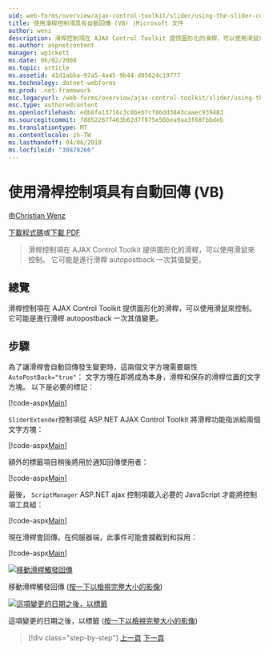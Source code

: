 ```yaml
---
uid: web-forms/overview/ajax-control-toolkit/slider/using-the-slider-control-with-auto-postback-vb
title: 使用滑桿控制項具有自動回傳 (VB) |Microsoft 文件
author: wenz
description: 滑桿控制項在 AJAX Control Toolkit 提供圖形化的滑桿，可以使用滑鼠來控制。 它可能是進行滑桿張貼...
ms.author: aspnetcontent
manager: wpickett
ms.date: 06/02/2008
ms.topic: article
ms.assetid: 41d1abba-97a5-4a45-9b44-d05624c19777
ms.technology: dotnet-webforms
ms.prod: .net-framework
msc.legacyurl: /web-forms/overview/ajax-control-toolkit/slider/using-the-slider-control-with-auto-postback-vb
msc.type: authoredcontent
ms.openlocfilehash: edb8fa13716c3c0beb7cf86dd3843caaec939483
ms.sourcegitcommit: f8852267f463b62d7f975e56bea9aa3f68fbbdeb
ms.translationtype: MT
ms.contentlocale: zh-TW
ms.lasthandoff: 04/06/2018
ms.locfileid: "30879266"
---
```

<a name="using-the-slider-control-with-auto-postback-vb"></a>使用滑桿控制項具有自動回傳 (VB)
====================
由[Christian Wenz](https://github.com/wenz)

[下載程式碼](http://download.microsoft.com/download/9/3/f/93f8daea-bebd-4821-833b-95205389c7d0/Slider1.vb.zip)或[下載 PDF](http://download.microsoft.com/download/b/6/a/b6ae89ee-df69-4c87-9bfb-ad1eb2b23373/slider1VB.pdf)

> 滑桿控制項在 AJAX Control Toolkit 提供圖形化的滑桿，可以使用滑鼠來控制。 它可能是進行滑桿 autopostback 一次其值變更。


## <a name="overview"></a>總覽

滑桿控制項在 AJAX Control Toolkit 提供圖形化的滑桿，可以使用滑鼠來控制。 它可能是進行滑桿 autopostback 一次其值變更。

## <a name="steps"></a>步驟

為了讓滑桿會自動回傳發生變更時，這兩個文字方塊需要屬性`AutoPostBack="true"`： 文字方塊在即將成為本身，滑桿和保存的滑桿位置的文字方塊。 以下是必要的標記：

[!code-aspx[Main](using-the-slider-control-with-auto-postback-vb/samples/sample1.aspx)]

`SliderExtender`控制項從 ASP.NET AJAX Control Toolkit 將滑桿功能指派給兩個文字方塊：

[!code-aspx[Main](using-the-slider-control-with-auto-postback-vb/samples/sample2.aspx)]

額外的標籤項目稍後將用於通知回傳使用者：

[!code-aspx[Main](using-the-slider-control-with-auto-postback-vb/samples/sample3.aspx)]

最後， `ScriptManager` ASP.NET ajax 控制項載入必要的 JavaScript 才能將控制項工具組：

[!code-aspx[Main](using-the-slider-control-with-auto-postback-vb/samples/sample4.aspx)]

現在滑桿會回傳。在伺服器端，此事件可能會攔截到和採用：

[!code-aspx[Main](using-the-slider-control-with-auto-postback-vb/samples/sample5.aspx)]


[![移動滑桿觸發回傳](using-the-slider-control-with-auto-postback-vb/_static/image2.png)](using-the-slider-control-with-auto-postback-vb/_static/image1.png)

移動滑桿觸發回傳 ([按一下以檢視完整大小的影像](using-the-slider-control-with-auto-postback-vb/_static/image3.png))


[![這項變更的日期之後，以標籤](using-the-slider-control-with-auto-postback-vb/_static/image5.png)](using-the-slider-control-with-auto-postback-vb/_static/image4.png)

這項變更的日期之後，以標籤 ([按一下以檢視完整大小的影像](using-the-slider-control-with-auto-postback-vb/_static/image6.png))

> [!div class="step-by-step"]
> [上一頁](databinding-the-slider-control-cs.md)
> [下一頁](databinding-the-slider-control-vb.md)
